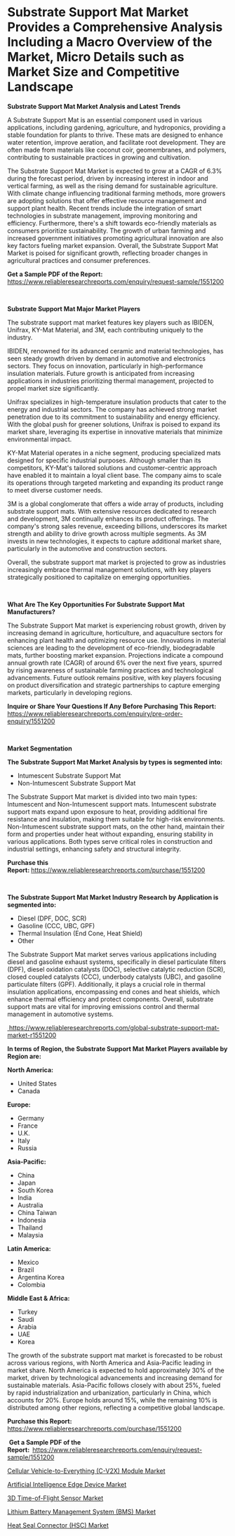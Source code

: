 <p><h1>Substrate Support Mat Market Provides a Comprehensive Analysis Including a Macro Overview of the Market, Micro Details such as Market Size and Competitive Landscape</h1></p><p><strong>Substrate Support Mat Market Analysis and Latest Trends</strong></p>
<p><p>A Substrate Support Mat is an essential component used in various applications, including gardening, agriculture, and hydroponics, providing a stable foundation for plants to thrive. These mats are designed to enhance water retention, improve aeration, and facilitate root development. They are often made from materials like coconut coir, geomembranes, and polymers, contributing to sustainable practices in growing and cultivation.</p><p>The Substrate Support Mat Market is expected to grow at a CAGR of 6.3% during the forecast period, driven by increasing interest in indoor and vertical farming, as well as the rising demand for sustainable agriculture. With climate change influencing traditional farming methods, more growers are adopting solutions that offer effective resource management and support plant health. Recent trends include the integration of smart technologies in substrate management, improving monitoring and efficiency. Furthermore, there's a shift towards eco-friendly materials as consumers prioritize sustainability. The growth of urban farming and increased government initiatives promoting agricultural innovation are also key factors fueling market expansion. Overall, the Substrate Support Mat Market is poised for significant growth, reflecting broader changes in agricultural practices and consumer preferences.</p></p>
<p><strong>Get a Sample PDF of the Report:&nbsp;</strong> <a href="https://www.reliableresearchreports.com/enquiry/request-sample/1551200?utm_campaign=115&utm_medium=2&utm_source=Github&utm_content=ia&utm_term=12022025&utm_id=substrate-support-mat">https://www.reliableresearchreports.com/enquiry/request-sample/1551200</a></p>
<p>&nbsp;</p>
<p><strong>Substrate Support Mat Major Market Players</strong></p>
<p><p>The substrate support mat market features key players such as IBIDEN, Unifrax, KY-Mat Material, and 3M, each contributing uniquely to the industry.</p><p>IBIDEN, renowned for its advanced ceramic and material technologies, has seen steady growth driven by demand in automotive and electronics sectors. They focus on innovation, particularly in high-performance insulation materials. Future growth is anticipated from increasing applications in industries prioritizing thermal management, projected to propel market size significantly.</p><p>Unifrax specializes in high-temperature insulation products that cater to the energy and industrial sectors. The company has achieved strong market penetration due to its commitment to sustainability and energy efficiency. With the global push for greener solutions, Unifrax is poised to expand its market share, leveraging its expertise in innovative materials that minimize environmental impact.</p><p>KY-Mat Material operates in a niche segment, producing specialized mats designed for specific industrial purposes. Although smaller than its competitors, KY-Mat's tailored solutions and customer-centric approach have enabled it to maintain a loyal client base. The company aims to scale its operations through targeted marketing and expanding its product range to meet diverse customer needs.</p><p>3M is a global conglomerate that offers a wide array of products, including substrate support mats. With extensive resources dedicated to research and development, 3M continually enhances its product offerings. The company's strong sales revenue, exceeding billions, underscores its market strength and ability to drive growth across multiple segments. As 3M invests in new technologies, it expects to capture additional market share, particularly in the automotive and construction sectors.</p><p>Overall, the substrate support mat market is projected to grow as industries increasingly embrace thermal management solutions, with key players strategically positioned to capitalize on emerging opportunities.</p></p>
<p>&nbsp;</p>
<p><strong>What Are The Key Opportunities For Substrate Support Mat Manufacturers?</strong></p>
<p><p>The Substrate Support Mat market is experiencing robust growth, driven by increasing demand in agriculture, horticulture, and aquaculture sectors for enhancing plant health and optimizing resource use. Innovations in material sciences are leading to the development of eco-friendly, biodegradable mats, further boosting market expansion. Projections indicate a compound annual growth rate (CAGR) of around 6% over the next five years, spurred by rising awareness of sustainable farming practices and technological advancements. Future outlook remains positive, with key players focusing on product diversification and strategic partnerships to capture emerging markets, particularly in developing regions.</p></p>
<p><strong>Inquire or Share Your Questions If Any Before Purchasing This Report:</strong> <a href="https://www.reliableresearchreports.com/enquiry/pre-order-enquiry/1551200?utm_campaign=115&utm_medium=2&utm_source=Github&utm_content=ia&utm_term=12022025&utm_id=substrate-support-mat">https://www.reliableresearchreports.com/enquiry/pre-order-enquiry/1551200</a></p>
<p>&nbsp;</p>
<p><strong>Market Segmentation</strong></p>
<p><strong>The Substrate Support Mat Market Analysis by types is segmented into:</strong></p>
<p><ul><li>Intumescent Substrate Support Mat</li><li>Non-Intumescent Substrate Support Mat</li></ul></p>
<p><p>The Substrate Support Mat market is divided into two main types: Intumescent and Non-Intumescent support mats. Intumescent substrate support mats expand upon exposure to heat, providing additional fire resistance and insulation, making them suitable for high-risk environments. Non-Intumescent substrate support mats, on the other hand, maintain their form and properties under heat without expanding, ensuring stability in various applications. Both types serve critical roles in construction and industrial settings, enhancing safety and structural integrity.</p></p>
<p><strong>Purchase this Report:&nbsp;</strong><a href="https://www.reliableresearchreports.com/purchase/1551200?utm_campaign=115&utm_medium=2&utm_source=Github&utm_content=ia&utm_term=12022025&utm_id=substrate-support-mat">https://www.reliableresearchreports.com/purchase/1551200</a></p>
<p>&nbsp;</p>
<p><strong>The Substrate Support Mat Market Industry Research by Application is segmented into:</strong></p>
<p><ul><li>Diesel (DPF, DOC, SCR)</li><li>Gasoline (CCC, UBC, GPF)</li><li>Thermal Insulation (End Cone, Heat Shield)</li><li>Other</li></ul></p>
<p><p>The Substrate Support Mat market serves various applications including diesel and gasoline exhaust systems, specifically in diesel particulate filters (DPF), diesel oxidation catalysts (DOC), selective catalytic reduction (SCR), closed coupled catalysts (CCC), underbody catalysts (UBC), and gasoline particulate filters (GPF). Additionally, it plays a crucial role in thermal insulation applications, encompassing end cones and heat shields, which enhance thermal efficiency and protect components. Overall, substrate support mats are vital for improving emissions control and thermal management in automotive systems.</p></p>
<p><a href="https://www.reliableresearchreports.com/global-substrate-support-mat-market-r1551200?utm_campaign=115&utm_medium=2&utm_source=Github&utm_content=ia&utm_term=12022025&utm_id=substrate-support-mat">&nbsp;https://www.reliableresearchreports.com/global-substrate-support-mat-market-r1551200</a></p>
<p><strong>In terms of Region, the Substrate Support Mat Market Players available by Region are:</strong></p>
<p>
    <p> <strong> North America: </strong>
        <ul>
            <li>United States</li>
            <li>Canada</li>
        </ul>
        </p> 
    <p> <strong> Europe: </strong>
        <ul>
            <li>Germany</li>
            <li>France</li>
            <li>U.K.</li>
            <li>Italy</li>
            <li>Russia</li>
        </ul>
        </p> 
    <p> <strong> Asia-Pacific: </strong>
        <ul>
            <li>China</li>
            <li>Japan</li>
            <li>South Korea</li>
            <li>India</li>
            <li>Australia</li>
            <li>China Taiwan</li>
            <li>Indonesia</li>
            <li>Thailand</li>
            <li>Malaysia</li>
        </ul>
        </p> 
    <p> <strong> Latin America: </strong>
        <ul>
            <li>Mexico</li>
            <li>Brazil</li>
            <li>Argentina Korea</li>
            <li>Colombia</li>
        </ul>
        </p> 
    <p> <strong> Middle East & Africa: </strong>
        <ul>
            <li>Turkey</li>
            <li>Saudi</li>
            <li>Arabia</li>
            <li>UAE</li>
            <li>Korea</li>
        </ul>
    </p>
    </p>
<p><p>The growth of the substrate support mat market is forecasted to be robust across various regions, with North America and Asia-Pacific leading in market share. North America is expected to hold approximately 30% of the market, driven by technological advancements and increasing demand for sustainable materials. Asia-Pacific follows closely with about 25%, fueled by rapid industrialization and urbanization, particularly in China, which accounts for 20%. Europe holds around 15%, while the remaining 10% is distributed among other regions, reflecting a competitive global landscape.</p></p>
<p><strong>Purchase this Report: </strong><a href="https://www.reliableresearchreports.com/purchase/1551200?utm_campaign=115&utm_medium=2&utm_source=Github&utm_content=ia&utm_term=12022025&utm_id=substrate-support-mat">https://www.reliableresearchreports.com/purchase/1551200</a></p>
<p>&nbsp;<strong>Get a Sample PDF of the Report:&nbsp;&nbsp;</strong><a href="https://www.reliableresearchreports.com/enquiry/request-sample/1551200?utm_campaign=115&utm_medium=2&utm_source=Github&utm_content=ia&utm_term=12022025&utm_id=substrate-support-mat">https://www.reliableresearchreports.com/enquiry/request-sample/1551200</a></p>
<p><strong></strong></p>
<p><p><a href="https://github.com/pimanoruman/Market-Research-Report-List-1/blob/main/cellular-vehicle-to-everything-c-v2x-module-market.md?utm_campaign=115&utm_medium=2&utm_source=Github&utm_content=ia&utm_term=12022025&utm_id=substrate-support-mat">Cellular Vehicle-to-Everything (C-V2X) Module Market</a></p><p><a href="https://github.com/adyawafurber1/Market-Research-Report-List-1/blob/main/artificial-intelligence-edge-device-market.md?utm_campaign=115&utm_medium=2&utm_source=Github&utm_content=ia&utm_term=12022025&utm_id=substrate-support-mat">Artificial Intelligence Edge Device Market</a></p><p><a href="https://github.com/akrachveslov/Market-Research-Report-List-1/blob/main/3d-time-of-flight-sensor-market.md?utm_campaign=115&utm_medium=2&utm_source=Github&utm_content=ia&utm_term=12022025&utm_id=substrate-support-mat">3D Time-of-Flight Sensor Market</a></p><p><a href="https://github.com/tashipmhuiri/Market-Research-Report-List-1/blob/main/lithium-battery-management-system-bms-market.md?utm_campaign=115&utm_medium=2&utm_source=Github&utm_content=ia&utm_term=12022025&utm_id=substrate-support-mat">Lithium Battery Management System (BMS) Market</a></p><p><a href="https://github.com/balapopepi/Market-Research-Report-List-1/blob/main/heat-seal-connector-hsc-market.md?utm_campaign=115&utm_medium=2&utm_source=Github&utm_content=ia&utm_term=12022025&utm_id=substrate-support-mat">Heat Seal Connector (HSC) Market</a></p></p>